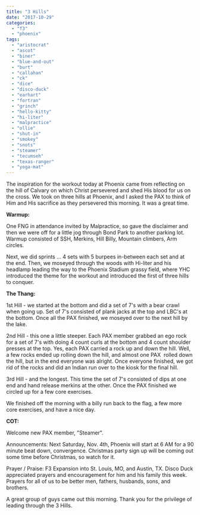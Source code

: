 ```yaml
---
title: "3 Hills"
date: "2017-10-29"
categories: 
  - "f3"
  - "phoenix"
tags: 
  - "aristocrat"
  - "ascot"
  - "biner"
  - "blue-and-out"
  - "burt"
  - "callahan"
  - "ck"
  - "dice"
  - "disco-duck"
  - "earhart"
  - "fortran"
  - "grinch"
  - "hello-kitty"
  - "hi-liter"
  - "malpractice"
  - "ollie"
  - "shut-in"
  - "smokey"
  - "snots"
  - "steamer"
  - "tecumseh"
  - "texas-ranger"
  - "yoga-mat"
---
```


The inspiration for the workout today at Phoenix came from reflecting on the hill of Calvary on which Christ persevered and shed His blood for us on the cross. We took on three hills at Phoenix, and I asked the PAX to think of Him and His sacrifice as they persevered this morning. It was a great time.

**Warmup:**

One FNG in attendance invited by Malpractice, so gave the disclaimer and then we were off for a little jog through Bond Park to another parking lot.  Warmup consisted of SSH, Merkins, Hill Billy, Mountain climbers, Arm circles.

Next, we did sprints ... 4 sets with 5 burpees in-between each set and at the end. Then, we moseyed through the woods with Hi-liter and his headlamp leading the way to the Phoenix Stadium grassy field, where YHC introduced the theme for the workout and introduced the first of three hills to conquer.

**The Thang:**

1st Hill - we started at the bottom and did a set of 7's with a bear crawl when going up. Set of 7's consisted of plank jacks at the top and LBC's at the bottom. Once all the PAX finished, we moseyed over to the next hill by the lake.

2nd Hill - this one a little steeper. Each PAX member grabbed an ego rock for a set of 7's with doing 4 count curls at the bottom and 4 count shoulder presses at the top. Yes, each PAX carried a rock up and down the hill. Well, a few rocks ended up rolling down the hill, and almost one PAX  rolled down the hill, but in the end everyone was alright. Once everyone finished, we got rid of the rocks and did an Indian run over to the kiosk for the final hill.

3rd Hill - and the longest. This time the set of 7's consisted of dips at one end and hand release merkins at the other. Once the PAX finished we circled up for a few core exercises.

We finished off the morning with a billy run back to the flag, a few more core exercises, and have a nice day.

**COT:**

Welcome new PAX member, "Steamer".

Announcements: Next Saturday, Nov. 4th, Phoenix will start at 6 AM for a 90 minute beat down, convergence. Christmas party sign up will be coming out some time before Christmas, so watch for it.

Prayer / Praise: F3 Expansion into St. Louis, MO, and Austin, TX. Disco Duck appreciated prayers and encouragement for him and his family this week. Prayers for all of us to be better men, fathers, husbands, sons, and brothers.

A great group of guys came out this morning. Thank you for the privilege of leading through the 3 Hills.
